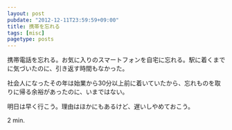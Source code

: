 ```yaml
---
layout: post
pubdate: "2012-12-11T23:59:59+09:00"
title: 携帯を忘れる
tags: [misc]
pagetype: posts
---
```

携帯電話を忘れる。お気に入りのスマートフォンを自宅に忘れる。駅に着くまでに気づいたのに、引き返す時間もなかった。

社会人になったその年は始業から30分以上前に着いていたから、忘れものを取りに帰る余裕があったのに、いまではない。

明日は早く行こう。理由はほかにもあるけど、遅いしやめておこう。

2 min.

